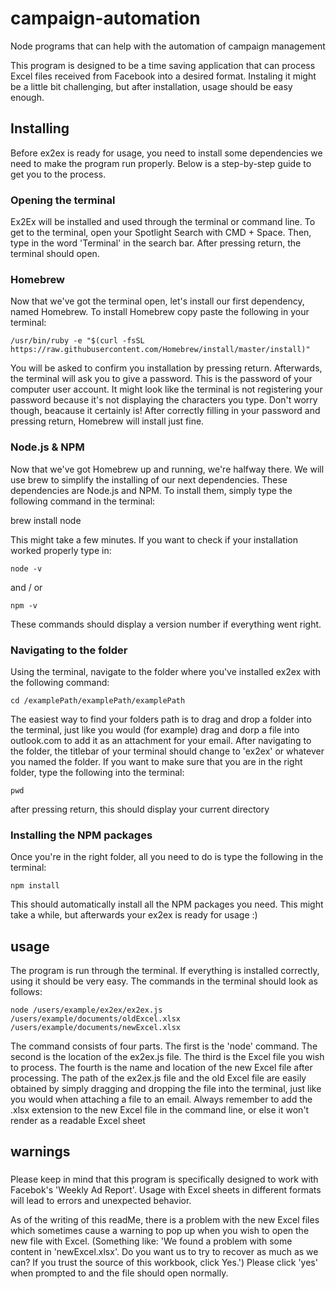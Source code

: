 # campaign-automation
Node programs that can help with the automation of campaign management

This program is designed to be a time saving application that can process Excel files received from Facebook into a desired format.
Instaling it might be a little bit challenging, but after installation, usage should be easy enough.

## Installing  
Before ex2ex is ready for usage, you need to install some dependencies we need to make the program run properly.
Below is a step-by-step guide to get you to the process. 

### Opening the terminal
Ex2Ex will be installed and used through the terminal or command line. 
To get to the terminal, open your Spotlight Search with CMD + Space.
Then, type in the word 'Terminal' in the search bar. After pressing return, the terminal should open.

### Homebrew
Now that we've got the terminal open, let's install our first dependency, named Homebrew.
To install Homebrew copy paste the following in your terminal:

    /usr/bin/ruby -e "$(curl -fsSL https://raw.githubusercontent.com/Homebrew/install/master/install)"
    
You will be asked to confirm you installation by pressing return.
Afterwards, the terminal will ask you to give a password. This is the password of your computer user account.
It might look like the terminal is not registering your password because it's not displaying the characters you type.
Don't worry though, beacause it certainly is!
After correctly filling in your password and pressing return, Homebrew will install just fine.

### Node.js & NPM
Now that we've got Homebrew up and running, we're halfway there. We will use brew to simplify the installing of our next dependencies.
These dependencies are Node.js and NPM. To install them, simply type the following command in the terminal:

brew install node

This might take a few minutes. 
If you want to check if your installation worked properly type in:

    node -v 

and / or

    npm -v

These commands should display a version number if everything went right.

### Navigating to the folder
Using the terminal, navigate to the folder where you've installed ex2ex with the following command:

    cd /examplePath/examplePath/examplePath

The easiest way to find your folders path is to drag and drop a folder into the terminal, just like you would (for example) drag and dorp a file into outlook.com to add it as an attachment for your email. 
After navigating to the folder, the titlebar of your terminal should change to 'ex2ex' or whatever you named the folder.
If you want to make sure that you are in the right folder, type the following into the terminal:

    pwd

after pressing return, this should display your current directory

### Installing the NPM packages

Once you're in the right folder, all you need to do is type the following in the terminal:

    npm install

This should automatically install all the NPM packages you need.
This might take a while, but afterwards your ex2ex is ready for usage :) 


## usage
The program is run through the terminal. If everything is installed correctly, using it should be very easy.
The commands in the terminal should look as follows:

    node /users/example/ex2ex/ex2ex.js /users/example/documents/oldExcel.xlsx /users/example/documents/newExcel.xlsx

The command consists of four parts. The first is the 'node' command. The second is the location of the ex2ex.js file. The third is the Excel file you wish to process. The fourth is the name and location of the new Excel file after processing.
The path of the ex2ex.js file and the old Excel file are easily obtained by simply dragging and dropping the file into the terminal, just like you would when attaching a file to an email.
Always remember to add the .xlsx extension to the new Excel file in the command line, or else it won't render as a readable Excel sheet


## warnings 
### 
Please keep in mind that this program is specifically designed to work with Facebok's 'Weekly Ad Report'. 
Usage with Excel sheets in different formats will lead to errors and unexpected behavior.

As of the writing of this readMe, there is a problem with the new Excel files which sometimes cause a warning to pop up when you wish to open the new file with Excel. 
(Something like: 'We found a problem with some content in 'newExcel.xlsx'. Do you want us to try to recover as much as we can? If you trust the source of this workbook, click Yes.')
Please click 'yes' when prompted to and the file should open normally.